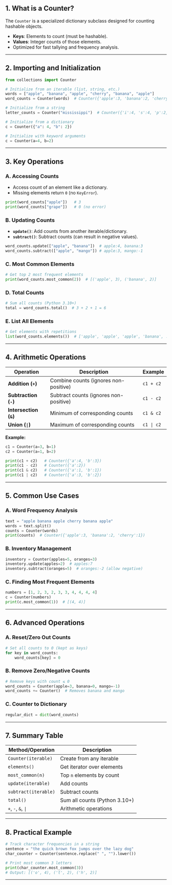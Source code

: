 ## **1. What is a Counter?**
The `Counter` is a specialized dictionary subclass designed for counting hashable objects.  
- **Keys**: Elements to count (must be hashable).  
- **Values**: Integer counts of those elements.  
- Optimized for fast tallying and frequency analysis.

---

## **2. Importing and Initialization**
```python
from collections import Counter

# Initialize from an iterable (list, string, etc.)
words = ["apple", "banana", "apple", "cherry", "banana", "apple"]
word_counts = Counter(words)  # Counter({'apple':3, 'banana':2, 'cherry':1})

# Initialize from a string
letter_counts = Counter("mississippi")  # Counter({'i':4, 's':4, 'p':2, 'm':1})

# Initialize from a dictionary
c = Counter({"a": 4, "b": 2})

# Initialize with keyword arguments
c = Counter(a=4, b=2)
```

---

## **3. Key Operations**

### **A. Accessing Counts**
- Access count of an element like a dictionary.  
- Missing elements return `0` (no `KeyError`).  

```python
print(word_counts["apple"])   # 3
print(word_counts["grape"])   # 0 (no error)
```

### **B. Updating Counts**
- **`update()`**: Add counts from another iterable/dictionary.  
- **`subtract()`**: Subtract counts (can result in negative values).  

```python
word_counts.update(["apple", "banana"])  # apple:4, banana:3
word_counts.subtract(["apple", "mango"]) # apple:3, mango:-1
```

### **C. Most Common Elements**
```python
# Get top 2 most frequent elements
print(word_counts.most_common(2))  # [('apple', 3), ('banana', 2)]
```

### **D. Total Counts**
```python
# Sum all counts (Python 3.10+)
total = word_counts.total()  # 3 + 2 + 1 = 6
```

### **E. List All Elements**
```python
# Get elements with repetitions
list(word_counts.elements())  # ['apple', 'apple', 'apple', 'banana', ...]
```

---

## **4. Arithmetic Operations**

| Operation      | Description                          | Example                          |
|----------------|--------------------------------------|----------------------------------|
| **Addition (`+`)** | Combine counts (ignores non-positive) | `c1 + c2`                        |
| **Subtraction (`-`)** | Subtract counts (ignores non-positive) | `c1 - c2`                      |
| **Intersection (`&`)** | Minimum of corresponding counts     | `c1 & c2`                        |
| **Union (`\|`)** | Maximum of corresponding counts     | `c1 \| c2`                       |

**Example:**
```python
c1 = Counter(a=3, b=1)
c2 = Counter(a=1, b=2)

print(c1 + c2)   # Counter({'a':4, 'b':3})
print(c1 - c2)   # Counter({'a':2})
print(c1 & c2)   # Counter({'a':1, 'b':1})
print(c1 | c2)   # Counter({'a':3, 'b':2})
```

---

## **5. Common Use Cases**

### **A. Word Frequency Analysis**
```python
text = "apple banana apple cherry banana apple"
words = text.split()
counts = Counter(words)
print(counts)  # Counter({'apple':3, 'banana':2, 'cherry':1})
```

### **B. Inventory Management**
```python
inventory = Counter(apples=5, oranges=3)
inventory.update(apples=2)  # apples:7
inventory.subtract(oranges=5)  # oranges:-2 (allow negative)
```

### **C. Finding Most Frequent Elements**
```python
numbers = [1, 2, 3, 2, 3, 3, 4, 4, 4, 4]
c = Counter(numbers)
print(c.most_common(1))  # [(4, 4)]
```

---

## **6. Advanced Operations**

### **A. Reset/Zero Out Counts**
```python
# Set all counts to 0 (kept as keys)
for key in word_counts:
    word_counts[key] = 0
```

### **B. Remove Zero/Negative Counts**
```python
# Remove keys with count ≤ 0
word_counts = Counter(apple=3, banana=0, mango=-1)
word_counts += Counter()  # Removes banana and mango
```

### **C. Counter to Dictionary**
```python
regular_dict = dict(word_counts)
```

---

## **7. Summary Table**

| Method/Operation      | Description                          |
|-----------------------|--------------------------------------|
| `Counter(iterable)`   | Create from any iterable             |
| `elements()`          | Get iterator over elements           |
| `most_common(n)`      | Top `n` elements by count            |
| `update(iterable)`    | Add counts                           |
| `subtract(iterable)`  | Subtract counts                      |
| `total()`             | Sum all counts (Python 3.10+)        |
| `+`, `-`, `&`, `\|`   | Arithmetic operations                |

---

## **8. Practical Example**
```python
# Track character frequencies in a string
sentence = "the quick brown fox jumps over the lazy dog"
char_counter = Counter(sentence.replace(" ", "").lower())

# Print most common 3 letters
print(char_counter.most_common(3))
# Output: [('o', 4), ('t', 2), ('h', 2)]
```

---
